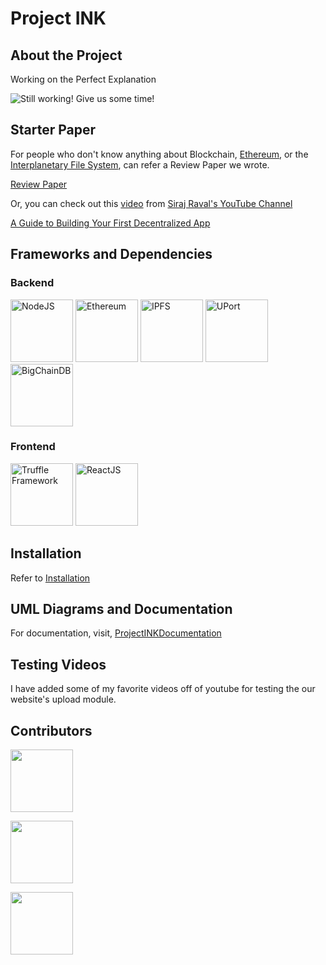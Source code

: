 # Project INK

## About the Project

Working on the Perfect Explanation

![Still working! Give us some time!](https://i.imgur.com/k9GyXLC.gif)

## Starter Paper

For people who don't know anything about Blockchain, [Ethereum](https://www.ethereum.org/), or the [Interplanetary File System](https://ipfs.io/), can refer a Review Paper we wrote.

[Review Paper](https://github.com/ishanjoshi02/BeProjectReviewPaper/blob/master/Final.pdf)

Or, you can check out this [video](https://www.youtube.com/watch?v=gSQXq2_j-mw) from [Siraj Raval's YouTube Channel](https://www.youtube.com/channel/UCWN3xxRkmTPmbKwht9FuE5A)

[A Guide to Building Your First Decentralized App](https://www.youtube.com/watch?v=gSQXq2_j-mws)

## Frameworks and Dependencies

### Backend

[<img src="https://pluralsight.imgix.net/paths/path-icons/nodejs-601628d09d.png" alt="NodeJS" width="100px;" />](https://nodejs.org/)
[<img src="http://dashmasternode.org/wp-content/uploads/2016/03/ethereum-logo.jpg" alt="Ethereum" width="100px;" />](https://www.ethereum.org/)
[<img src="https://upload.wikimedia.org/wikipedia/commons/thumb/1/18/Ipfs-logo-1024-ice-text.png/220px-Ipfs-logo-1024-ice-text.png" alt="IPFS" width="100px;"/>](https://ipfs.io/)
[<img src="https://pbs.twimg.com/profile_images/932688008314109952/3_QkvZeQ_400x400.jpg" alt="UPort" width="100px;"/>](https://www.uport.me/)
[<img src="https://pbs.twimg.com/profile_images/829006702334922752/VHFPphGM_400x400.jpg" alt="BigChainDB" width="100px;"/>](https://www.bigchaindb.com/)

### Frontend

[<img src="https://ih1.redbubble.net/image.535653319.4004/raf,360x360,075,t,fafafa:ca443f4786.jpg" alt="Truffle Framework" width="100px;" />](https://truffleframework.com/)
[<img src="https://upload.wikimedia.org/wikipedia/commons/thumb/a/a7/React-icon.svg/1280px-React-icon.svg.png" alt="ReactJS" width="100px;"/>](https://reactjs.org/)

## Installation

Refer to [Installation](Installation.md)

## UML Diagrams and Documentation

For documentation, visit, [ProjectINKDocumentation](https://github.com/ishanjoshi02/ProjectINKDocumentation)

## Testing Videos

I have added some of my favorite videos off of youtube for testing the our website's upload module.

## Contributors

[<img src="https://avatars1.githubusercontent.com/u/13968549?s=460&v=4" width="100px;"/>](https://github.com/FlashBlaze)

[<img src="https://avatars3.githubusercontent.com/u/21663847?s=460&v=4" width="100px;"/>](https://github.com/kishlayakunj)

[<img src="https://avatars3.githubusercontent.com/u/14982214?s=460&v=4" width="100px;"/>](https://ishanjoshi02.github.io/)
